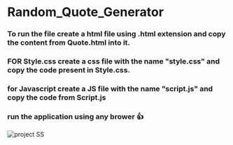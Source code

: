 # Random_Quote_Generator
### To run the file create a html file using .html extension and copy the content from  Quote.html into it.
### FOR Style.css create a css file with the name "style.css" and copy the code present in Style.css.
### for Javascript create a JS file with the name "script.js" and copy the code from Script.js
### run the application using any brower 👍 
![project SS](https://github.com/[Shubhamsagar07]/[Random_Quote_Generator]/blob/[main]/Quoteappss.PNG?raw=true)
